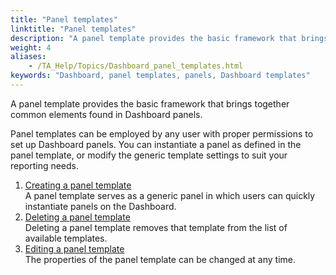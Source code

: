 ```yaml
--- 
title: "Panel templates"
linktitle: "Panel templates"
description: "A panel template provides the basic framework that brings together common elements found in Dashboard panels."
weight: 4
aliases: 
    - /TA_Help/Topics/Dashboard_panel_templates.html
keywords: "Dashboard, panel templates, panels, Dashboard templates"
---
```


A panel template provides the basic framework that brings together common elements found in Dashboard panels.

Panel templates can be employed by any user with proper permissions to set up Dashboard panels. You can instantiate a panel as defined in the panel template, or modify the generic template settings to suit your reporting needs.

1.  [Creating a panel template](/user-guide/reporting-and-dashboard/dashboard/dashboard-panels/panel-templates/creating-a-panel-template)  
A panel template serves as a generic panel in which users can quickly instantiate panels on the Dashboard.
2.  [Deleting a panel template](/user-guide/reporting-and-dashboard/dashboard/dashboard-panels/panel-templates/deleting-a-panel-template)  
Deleting a panel template removes that template from the list of available templates.
3.  [Editing a panel template](/user-guide/reporting-and-dashboard/dashboard/dashboard-panels/panel-templates/editing-a-panel-template)  
The properties of the panel template can be changed at any time.





